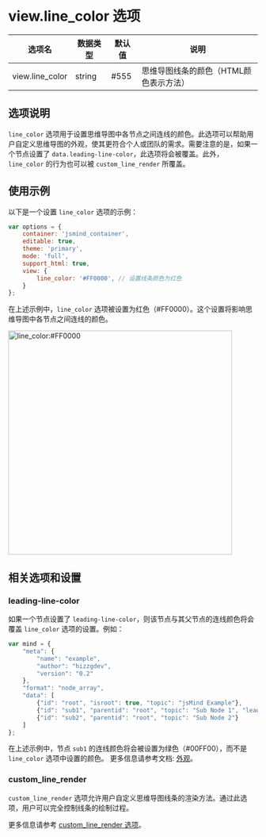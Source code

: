 # view.line_color 选项

| 选项名 | 数据类型 | 默认值 | 说明 |
| --- | --- | --- | --- |
| view.line_color | string | #555 | 思维导图线条的颜色（HTML颜色表示方法） |

## 选项说明

`line_color` 选项用于设置思维导图中各节点之间连线的颜色。此选项可以帮助用户自定义思维导图的外观，使其更符合个人或团队的需求。需要注意的是，如果一个节点设置了 `data.leading-line-color`，此选项将会被覆盖。此外，`line_color` 的行为也可以被 `custom_line_render` 所覆盖。

## 使用示例

以下是一个设置 `line_color` 选项的示例：

```javascript
var options = {
    container: 'jsmind_container',
    editable: true,
    theme: 'primary',
    mode: 'full',
    support_html: true,
    view: {
        line_color: '#FF0000', // 设置线条颜色为红色
    }
};
```

在上述示例中，`line_color` 选项被设置为红色（#FF0000）。这个设置将影响思维导图中各节点之间连线的颜色。

<img width="452" alt="line_color:#FF0000" src="https://github.com/hizzgdev/jsmind/assets/1690290/2ae28830-4aee-4c8d-b073-e3e07d33af3c">


## 相关选项和设置

### leading-line-color

如果一个节点设置了 `leading-line-color`，则该节点与其父节点的连线颜色将会覆盖 `line_color` 选项的设置。例如：

```javascript
var mind = {
    "meta": {
        "name": "example",
        "author": "hizzgdev",
        "version": "0.2"
    },
    "format": "node_array",
    "data": [
        {"id": "root", "isroot": true, "topic": "jsMind Example"},
        {"id": "sub1", "parentid": "root", "topic": "Sub Node 1", "leading-line-color": "#00FF00"},
        {"id": "sub2", "parentid": "root", "topic": "Sub Node 2"}
    ]
};
```

在上述示例中，节点 `sub1` 的连线颜色将会被设置为绿色（#00FF00），而不是 `line_color` 选项中设置的颜色。
更多信息请参考文档: [外观](../advanced/appearance.md)。

### custom_line_render

`custom_line_render` 选项允许用户自定义思维导图线条的渲染方法。通过此选项，用户可以完全控制线条的绘制过程。

更多信息请参考 [custom_line_render 选项](option.view.custom_line_render.md)。
